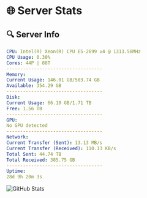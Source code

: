 # 🌐 Server Stats
## 🔍 Server Info
```yaml
CPU: Intel(R) Xeon(R) CPU E5-2699 v4 @ 1313.58MHz
CPU Usage: 0.30%
Cores: 44P | 88T
-----------------------------------
Memory:
Current Usage: 146.01 GB/503.74 GB
Available: 354.29 GB
-----------------------------------
Disk:
Current Usage: 66.10 GB/1.71 TB
Free: 1.56 TB
-----------------------------------
GPU:
No GPU detected
-----------------------------------
Network:
Current Transfer (Sent): 13.13 MB/s
Current Transfer (Received): 110.13 KB/s
Total Sent: 44.74 TB
Total Received: 385.75 GB
-----------------------------------
Uptime:
28d 9h 20m 3s
```
![GitHub Stats](https://img.shields.io/badge/Updated-2025-04-05_06:42:52-blue)